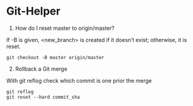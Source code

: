 # Git-Helper

1. How do I reset master to origin/master?

If -B is given, <new_branch> is created if it doesn’t exist; otherwise, it is reset.
```
git checkout -B master origin/master
```


2. Rollback a Git merge

With git reflog check which commit is one prior the merge 

```
git reflog
git reset --hard commit_sha
```
